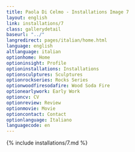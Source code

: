 ```yaml
---
title: Paola Di Celmo - Installations Image 7
layout: english
link: installations/7
class: gallerydetail
baseurl: "../"
langredirect: pages/italian/home.html
language: english
altlanguage: italian
optionhome: Home
optioninsight: Profile
optioninstallations: Installations
optionsculptures: Sculptures
optionrockseries: Rocks Series
optionwoodfiresodafire: Wood Soda Fire
optionearlywork: Early Work
optioncv: CV
optionreview: Review
optionmovie: Movie
optioncontact: Contact
optionlanguage: Italiano
languagecode: en
---
```


{% include installations/7.md %}
